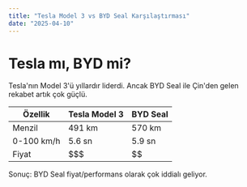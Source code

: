 ```yaml
---
title: "Tesla Model 3 vs BYD Seal Karşılaştırması"
date: "2025-04-10"
---
```


# Tesla mı, BYD mi?

Tesla'nın Model 3'ü yıllardır liderdi. Ancak BYD Seal ile Çin'den gelen rekabet artık çok güçlü.

| Özellik    | Tesla Model 3 | BYD Seal |
|------------|---------------|----------|
| Menzil     | 491 km        | 570 km   |
| 0-100 km/h | 5.6 sn        | 5.9 sn   |
| Fiyat      | $$$           | $$       |

Sonuç: BYD Seal fiyat/performans olarak çok iddialı geliyor.
